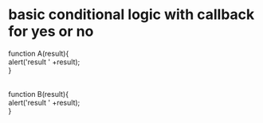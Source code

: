 # basic conditional logic with callback for yes or no #


function A(result){ <br>
alert('result  ' +result); <br>
}<br>
<br>

function B(result){ <br>
alert('result ' +result); <br>
}<br>
<br>
<br>
<br>
<br>
<if test="1 != 2" yes="A" no="B"><br>
<br>
<br>
<br>
</if><br>
<br>

